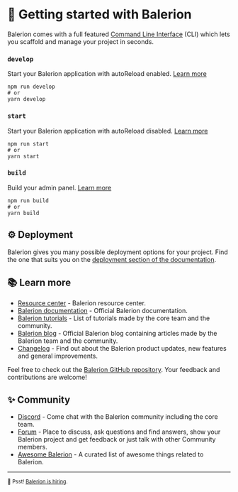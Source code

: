 # 🚀 Getting started with Balerion

Balerion comes with a full featured [Command Line Interface](https://docs.balerion.io/developer-docs/latest/developer-resources/cli/CLI.html) (CLI) which lets you scaffold and manage your project in seconds.

### `develop`

Start your Balerion application with autoReload enabled. [Learn more](https://docs.balerion.io/developer-docs/latest/developer-resources/cli/CLI.html#balerion-develop)

```
npm run develop
# or
yarn develop
```

### `start`

Start your Balerion application with autoReload disabled. [Learn more](https://docs.balerion.io/developer-docs/latest/developer-resources/cli/CLI.html#balerion-start)

```
npm run start
# or
yarn start
```

### `build`

Build your admin panel. [Learn more](https://docs.balerion.io/developer-docs/latest/developer-resources/cli/CLI.html#balerion-build)

```
npm run build
# or
yarn build
```

## ⚙️ Deployment

Balerion gives you many possible deployment options for your project. Find the one that suits you on the [deployment section of the documentation](https://docs.balerion.io/developer-docs/latest/setup-deployment-guides/deployment.html).

## 📚 Learn more

- [Resource center](https://balerion.io/resource-center) - Balerion resource center.
- [Balerion documentation](https://docs.balerion.io) - Official Balerion documentation.
- [Balerion tutorials](https://balerion.io/tutorials) - List of tutorials made by the core team and the community.
- [Balerion blog](https://docs.balerion.io) - Official Balerion blog containing articles made by the Balerion team and the community.
- [Changelog](https://balerion.io/changelog) - Find out about the Balerion product updates, new features and general improvements.

Feel free to check out the [Balerion GitHub repository](https://github.com/balerion/balerion). Your feedback and contributions are welcome!

## ✨ Community

- [Discord](https://discord.balerion.io) - Come chat with the Balerion community including the core team.
- [Forum](https://forum.balerion.io/) - Place to discuss, ask questions and find answers, show your Balerion project and get feedback or just talk with other Community members.
- [Awesome Balerion](https://github.com/balerion/awesome-balerion) - A curated list of awesome things related to Balerion.

---

<sub>🤫 Psst! [Balerion is hiring](https://balerion.io/careers).</sub>
